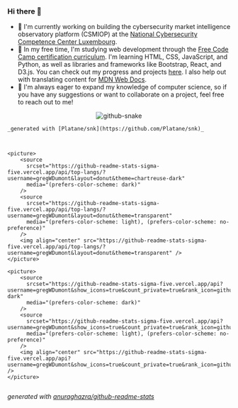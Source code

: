 ### Hi there 👋

- 🔭 I'm currently working on building the cybersecurity market intelligence observatory platform (CSMIOP) at the [National Cybersecurity Competence Center Luxembourg](https://nc3.lu/).
- 🌱 In my free time, I'm studying web development through the [Free Code Camp certification curriculum](https://www.freecodecamp.org/news/freecodecamp-certifications/). I'm learning HTML, CSS, JavaScript, and Python, as well as libraries and frameworks like Bootstrap, React, and D3.js. You can check out my progress and projects [here](https://github.com/gregWDumont/FreeCodeCamp_certifications). I also help out with translating content for [MDN Web Docs](https://developer.mozilla.org/).
- 👯 I'm always eager to expand my knowledge of computer science, so if you have any suggestions or want to collaborate on a project, feel free to reach out to me!

<div style="display: flex; flex-wrap: wrap; justify-content: center; align-items: space-between;">
	<picture>
		<source
			media="(prefers-color-scheme: dark)" srcset="https://raw.githubusercontent.com/gregWDumont/gregWDumont/output/github-contribution-grid-snake-dark.svg"
		/>
		<source
			media="(prefers-color-scheme: light)" srcset="https://raw.githubusercontent.com/gregWDumont/gregWDumont/output/github-contribution-grid-snake.svg"
		/>
		<img
			alt="github-snake"
		/>
	</picture>

	_generated with [Platane/snk](https://github.com/Platane/snk)_



	<picture>
		<source
		  srcset="https://github-readme-stats-sigma-five.vercel.app/api/top-langs/?username=gregWDumont&layout=donut&theme=chartreuse-dark"
		  media="(prefers-color-scheme: dark)"
		/>
		<source
		  srcset="https://github-readme-stats-sigma-five.vercel.app/api/top-langs/?username=gregWDumont&layout=donut&theme=transparent"
		  media="(prefers-color-scheme: light), (prefers-color-scheme: no-preference)"
		/>
		<img align="center" src="https://github-readme-stats-sigma-five.vercel.app/api/top-langs/?username=gregWDumont&layout=donut&theme=transparent" />
	</picture>

	<picture>
		<source
		  srcset="https://github-readme-stats-sigma-five.vercel.app/api?username=gregWDumont&show_icons=true&count_private=true&rank_icon=github&theme=chartreuse-dark"
		  media="(prefers-color-scheme: dark)"
		/>
		<source
		  srcset="https://github-readme-stats-sigma-five.vercel.app/api?username=gregWDumont&show_icons=true&count_private=true&rank_icon=github&theme=transparent"
		  media="(prefers-color-scheme: light), (prefers-color-scheme: no-preference)"
		/>
		<img align="center" src="https://github-readme-stats-sigma-five.vercel.app/api?username=gregWDumont&show_icons=true&count_private=true&rank_icon=github&theme=transparent" />
	</picture>
</div>

_generated with [anuraghazra/github-readme-stats](https://github.com/anuraghazra/github-readme-stats)_
